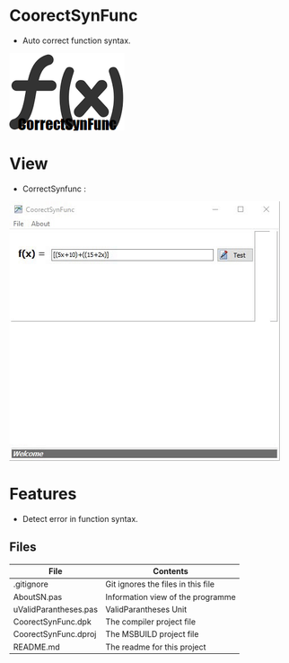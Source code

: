 # CoorectSynFunc
- Auto correct function syntax.    

![](CorrectSynfunc.png) 

# View
- CorrectSynfunc :

![](Gif/CorrectSynFunc.gif)


# Features  

- Detect error in function syntax.



## Files

| File | Contents | 
| --- | --- |
| .gitignore | Git ignores the files in this file |
| AboutSN.pas | Information view of the programme |
| uValidParantheses.pas | ValidParantheses Unit |
| CoorectSynFunc.dpk | The compiler project file |
| CoorectSynFunc.dproj | The MSBUILD project file |
| README.md | The readme for this project |
